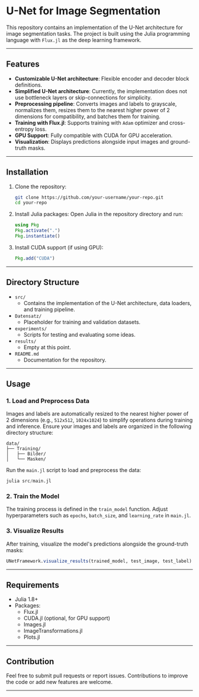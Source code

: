 # U-Net for Image Segmentation

This repository contains an implementation of the U-Net architecture for image segmentation tasks. The project is built using the Julia programming language with `Flux.jl` as the deep learning framework.

---

## Features

- **Customizable U-Net architecture**: Flexible encoder and decoder block definitions.
- **Simplified U-Net architecture**: Currently, the implementation does not use bottleneck layers or skip-connections for simplicity.
- **Preprocessing pipeline**: Converts images and labels to grayscale, normalizes them, resizes them to the nearest higher power of 2 dimensions for compatibility, and batches them for training.
- **Training with Flux.jl**: Supports training with `Adam` optimizer and cross-entropy loss.
- **GPU Support**: Fully compatible with CUDA for GPU acceleration.
- **Visualization**: Displays predictions alongside input images and ground-truth masks.

---

## Installation

1. Clone the repository:
   ```bash
   git clone https://github.com/your-username/your-repo.git
   cd your-repo
   ```

2. Install Julia packages:
   Open Julia in the repository directory and run:
   ```julia
   using Pkg
   Pkg.activate(".")
   Pkg.instantiate()
   ```

3. Install CUDA support (if using GPU):
   ```julia
   Pkg.add("CUDA")
   ```

---

## Directory Structure

- `src/`
  - Contains the implementation of the U-Net architecture, data loaders, and training pipeline.
- `Datensatz/`
  - Placeholder for training and validation datasets.
- `experiments/`
  - Scripts for testing and evaluating some ideas.
- `results/`
  - Empty at this point.
- `README.md`
  - Documentation for the repository.

---

## Usage

### **1. Load and Preprocess Data**
Images and labels are automatically resized to the nearest higher power of 2 dimensions (e.g., `512x512`, `1024x1024`) to simplify operations during training and inference. Ensure your images and labels are organized in the following directory structure:
```
data/
├── Training/
│   ├── Bilder/
│   └── Masken/
```
Run the `main.jl` script to load and preprocess the data:
```julia
julia src/main.jl
```

### **2. Train the Model**
The training process is defined in the `train_model` function. Adjust hyperparameters such as `epochs`, `batch_size`, and `learning_rate` in `main.jl`.

### **3. Visualize Results**
After training, visualize the model's predictions alongside the ground-truth masks:
```julia
UNetFramework.visualize_results(trained_model, test_image, test_label)
```

---

## Requirements

- Julia 1.8+
- Packages:
  - Flux.jl
  - CUDA.jl (optional, for GPU support)
  - Images.jl
  - ImageTransformations.jl
  - Plots.jl

---

## Contribution

Feel free to submit pull requests or report issues. Contributions to improve the code or add new features are welcome.

---

